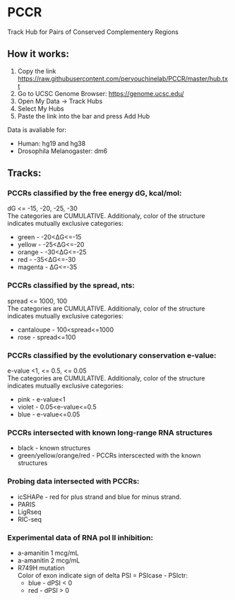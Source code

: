 # PCCR
Track Hub for Pairs of Conserved Complementery Regions

## How it works:
1. Copy the link https://raw.githubusercontent.com/pervouchinelab/PCCR/master/hub.txt
2. Go to UCSC Genome Browser: https://genome.ucsc.edu/
3. Open My Data -> Track Hubs
4. Select My Hubs 
5. Paste the link into the bar and press Add Hub 

Data is avaliable for:
- Human: hg19 and hg38
- Drosophila Melanogaster: dm6

## Tracks:

### PCCRs classified by the free energy dG, kcal/mol:
dG <= -15, -20, -25, -30\
The categories are CUMULATIVE. Additionaly, color of the structure indicates mutually exclusive categories:
- green - -20<ΔG<=-15
- yellow - -25<ΔG<=-20
- orange - -30<ΔG<=-25
- red - -35<ΔG<=-30
- magenta - ΔG<=-35

### PCCRs classified by the spread, nts:
spread <= 1000, 100\
The categories are CUMULATIVE. Additionaly, color of the structure indicates mutually exclusive categories:
- cantaloupe - 100<spread<=1000
- rose - spread<=100

### PCCRs classified by the evolutionary conservation e-value:
e-value <1, <= 0.5, <= 0.05\
The categories are CUMULATIVE. Additionaly, color of the structure indicates mutually exclusive categories:
- pink - e-value<1
- violet - 0.05<e-value<=0.5
- blue - e-value<=0.05

### PCCRs intersected with known long-range RNA structures
- black - known structures
- green/yellow/orange/red - PCCRs interscected with the known structures

### Probing data intersected with PCCRs:
- icSHAPe - red for plus strand and blue for minus strand. 
- PARIS
- LigRseq
- RIC-seq

### Experimental data of RNA pol II inhibition:
- a-amanitin 1 mcg/mL
- a-amanitin 2 mcg/mL 
- R749H mutation\
Color of exon indicate sign of delta PSI = PSIcase - PSIctr:
  - blue - dPSI < 0
  - red - dPSI > 0
